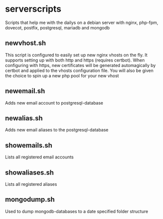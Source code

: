 # serverscripts
Scripts that help me with the dailys on a debian server with nginx, php-fpm, dovecot, postfix, postgresql, mariadb and mongodb

## newvhost.sh
This script is configured to easily set up new nginx vhosts on the fly. It supports setting up with both http and https (requires certbot). When configuring with https, new certificates will be generated automagically by certbot and applied to the vhosts configuration file. You will also be given the choice to spin up a new php pool for your new vhost

## newemail.sh
Adds new email account to postgresql-database

## newalias.sh
Adds new email aliases to the postgresql-database

## showemails.sh
Lists all registered email accounts

## showaliases.sh
Lists all registered aliases

## mongodump.sh
Used to dump mongodb-databases to a date specified folder structure
